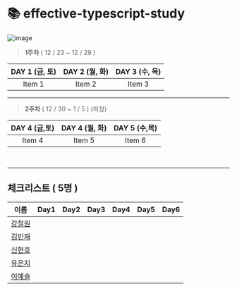 # 📚 effective-typescript-study



![image](https://user-images.githubusercontent.com/76567238/208331585-c19851eb-ce0e-4615-ba93-04b83537567e.png)





> **1주차**  ( 12 / 23 ~ 12 / 29 )

| DAY 1 (금, 토)         | DAY 2 (월, 화)  | DAY 3 (수, 목) |
| :-:| :-: | :-: | 
| Item 1  | Item 2 | Item 3 |





---

> **2주차**  ( 12 / 30 ~ 1 / 5 ) (미정)

| DAY 4 (금,토)      | DAY 4 (월, 화)   | DAY 5 (수,목)       |
| :-:| :-: | :-: | 
| Item 4 | Item 5 | Item 6  | 


<br>

---

## 체크리스트 ( 5명 )
| 이름 |Day1 | Day2|Day3|Day4 | Day5 | Day6 |
| - | :-: | :-: | :-:| :-:| :-:|:-:|
|<center>[강철원](https://github.com/Ryan-dia)</center>|
|<center>[김민재](https://github.com/D0Dam)</center>|
|<center>[신현호](https://github.com/SWARVY)</center>|
|<center>[유은지](https://github.com/y00eunji)</center>|
|<center>[이예슬](https://github.com/Leemainsw)</center>|



